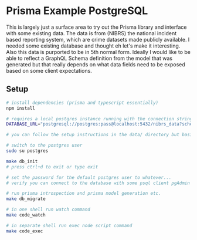 # Prisma Example PostgreSQL

This is largely just a surface area to try out the Prisma library and interface with some existing data. The data is from (NIBRS) the national incident based reporting system, which are crime datasets made publicly available. I needed some existing database and thought eh let's make it interesting. Also this data is purported to be in 5th normal form. Ideally I would like to be able to reflect a GraphQL Schema definition from the model that was generated but that really depends on what data fields need to be exposed based on some client expectations.

## Setup

```bash
# install dependencies (prisma and typescript essentially)
npm install

# requires a local postgres instance running with the connection string specified in the .env file. My connection is checked in so it is uncommented.
DATABASE_URL="postgresql://postgres:pass@localhost:5432/nibrs_data?schema=public"

# you can follow the setup instructions in the data/ directory but basic steps are

# switch to the postgres user
sudo su postgres

make db_init
# press ctrl+d to exit or type exit

# set the password for the default postgres user to whatever...
# verify you can connect to the database with some psql client pgAdmin or similar, I am using a vscode extension.

# run prisma introspection and prisma model generation etc.
make db_migrate 

# in one shell run watch command
make code_watch

# in separate shell run exec node script command
make code_exec
```

